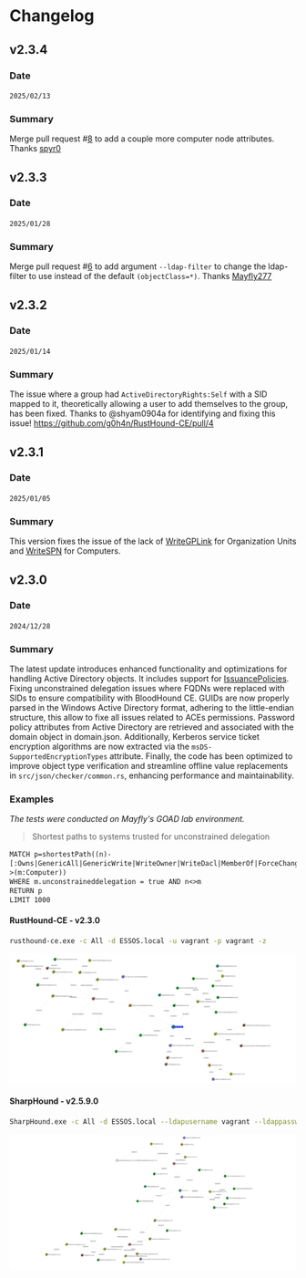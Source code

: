 # Changelog

## v2.3.4

### Date
`2025/02/13`

### Summary

Merge pull request #[8](https://github.com/g0h4n/RustHound-CE/pull/8) to add a couple more computer node attributes. Thanks [spyr0](https://github.com/spyr0-sec)

## v2.3.3

### Date
`2025/01/28`

### Summary

Merge pull request #[6](https://github.com/g0h4n/RustHound-CE/pull/6) to add argument `--ldap-filter` to change the ldap-filter to use instead of the default `(objectClass=*)`. Thanks [Mayfly277](https://github.com/Mayfly277)

## v2.3.2

### Date
`2025/01/14`

### Summary

The issue where a group had `ActiveDirectoryRights:Self` with a SID mapped to it, theoretically allowing a user to add themselves to the group, has been fixed. Thanks to @shyam0904a for identifying and fixing this issue! https://github.com/g0h4n/RustHound-CE/pull/4

## v2.3.1

### Date
`2025/01/05`

### Summary

This version fixes the issue of the lack of [WriteGPLink](https://support.bloodhoundenterprise.io/hc/en-us/articles/29117665141915-WriteGPLink) for Organization Units and [WriteSPN](https://support.bloodhoundenterprise.io/hc/en-us/articles/17222775975195-WriteSPN) for Computers.

## v2.3.0

### Date
`2024/12/28`

### Summary

The latest update introduces enhanced functionality and optimizations for handling Active Directory objects. It includes support for [IssuancePolicies](https://support.bloodhoundenterprise.io/hc/en-us/articles/26194070577691-IssuancePolicy). Fixing unconstrained delegation issues where FQDNs were replaced with SIDs to ensure compatibility with BloodHound CE. GUIDs are now properly parsed in the Windows Active Directory format, adhering to the little-endian structure, this allow to fixe all issues related to ACEs permissions. Password policy attributes from Active Directory are retrieved and associated with the domain object in domain.json. Additionally, Kerberos service ticket encryption algorithms are now extracted via the `msDS-SupportedEncryptionTypes` attribute. Finally, the code has been optimized to improve object type verification and streamline offline value replacements in `src/json/checker/common.rs`, enhancing performance and maintainability.

### Examples

*The tests were conducted on Mayfly's GOAD lab environment.*

> Shortest paths to systems trusted for unconstrained delegation

```cypher
MATCH p=shortestPath((n)-[:Owns|GenericAll|GenericWrite|WriteOwner|WriteDacl|MemberOf|ForceChangePassword|AllExtendedRights|AddMember|HasSession|Contains|GPLink|AllowedToDelegate|TrustedBy|AllowedToAct|AdminTo|CanPSRemote|CanRDP|ExecuteDCOM|HasSIDHistory|AddSelf|DCSync|ReadLAPSPassword|ReadGMSAPassword|DumpSMSAPassword|SQLAdmin|AddAllowedToAct|WriteSPN|AddKeyCredentialLink|SyncLAPSPassword|WriteAccountRestrictions|WriteGPLink|GoldenCert|ADCSESC1|ADCSESC3|ADCSESC4|ADCSESC5|ADCSESC6a|ADCSESC6b|ADCSESC7|ADCSESC9a|ADCSESC9b|ADCSESC10a|ADCSESC10b|ADCSESC13|DCFor|SyncedToEntraUser*1..]->(m:Computer))
WHERE m.unconstraineddelegation = true AND n<>m
RETURN p
LIMIT 1000
```

#### RustHound-CE - v2.3.0

```bash
rusthound-ce.exe -c All -d ESSOS.local -u vagrant -p vagrant -z
```

![rusthound-ce-shortest-path-example](./img/demo/RUSTHOUND_ESSOS_LOCAL_SHORTEST_PATH_EXAMPLE_24122024.png)

#### SharpHound - v2.5.9.0

```bash
SharpHound.exe -c All -d ESSOS.local --ldapusername vagrant --ldappassword vagrant
```

![sharphound-shortest-path-example](./img/demo/SHARPHOUND_ESSOS_LOCAL_SHORTEST_PATH_EXAMPLE_24122024.png)

